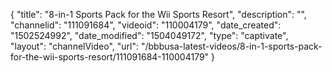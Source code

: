 {
    "title": "8-in-1 Sports Pack for the Wii Sports Resort",
    "description": "",
    "channelid": "111091684",
    "videoid": "110004179",
    "date_created": "1502524992",
    "date_modified": "1504049172",
    "type": "captivate",
    "layout": "channelVideo",
    "url": "\/bbbusa-latest-videos\/8-in-1-sports-pack-for-the-wii-sports-resort\/111091684-110004179"
}